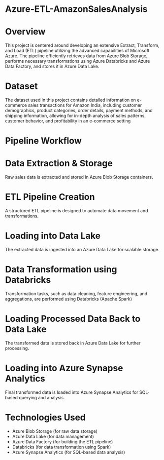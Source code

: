 # Azure-ETL-AmazonSalesAnalysis
# Overview
This project is centered around developing an extensive Extract, Transform, and Load (ETL) pipeline utilizing the advanced capabilities of Microsoft Azure. The pipeline efficiently retrieves data from Azure Blob Storage, performs necessary transformations using Azure Databricks and Azure Data Factory, and stores it in Azure Data Lake.

# Dataset
The dataset used in this project contains detailed information on e-commerce sales transactions for Amazon India, including customer demographics, product categories, order details, payment methods, and shipping information, allowing for in-depth analysis of sales patterns, customer behavior, and profitability in an e-commerce setting


# Pipeline Workflow

# Data Extraction & Storage
Raw sales data is extracted and stored in Azure Blob Storage containers.

# ETL Pipeline Creation
A structured ETL pipeline is designed to automate data movement and transformations.

# Loading into Data Lake
The extracted data is ingested into an Azure Data Lake for scalable storage.

# Data Transformation using Databricks
Transformation tasks, such as data cleaning, feature engineering, and aggregations, are performed using Databricks (Apache Spark)

# Loading Processed Data Back to Data Lake
The transformed data is stored back in Azure Data Lake for further processing.

# Loading into Azure Synapse Analytics
Final transformed data is loaded into Azure Synapse Analytics for SQL-based querying and analysis.

# Technologies Used
- Azure Blob Storage (for raw data storage)
- Azure Data Lake (for data management)
- Azure Data Factory (for building the ETL pipeline)
- Databricks (for data transformation using Spark)
- Azure Synapse Analytics (for SQL-based data analysis)

                                                                                                                                                                                      
